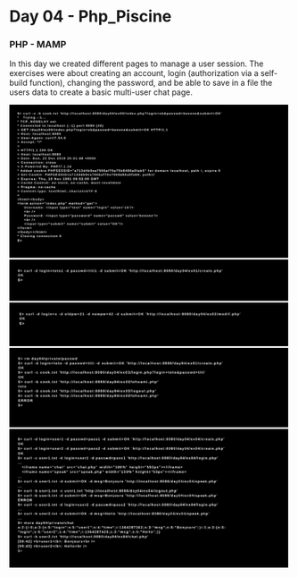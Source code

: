 # Day 04 - Php_Piscine

### PHP - MAMP

In this day we created different pages to manage a user session. The exercises were about creating an account, login (authorization via a self-build function), changing the password, and be able to save in a file the users data to create a basic multi-user chat page.

<img src="../resources/images/session.png" width="500">
<img src="../resources/images/create.png" width="500">
<img src="../resources/images/modif.png" width="500">
<img src="../resources/images/auth.png" width="500">
<img src="../resources/images/chat.png" width="500">
